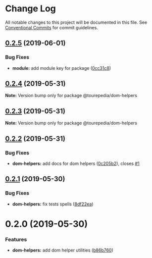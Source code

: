 # Change Log

All notable changes to this project will be documented in this file.
See [Conventional Commits](https://conventionalcommits.org) for commit guidelines.

## [0.2.5](https://github.com/tourepedia/tp-ui/compare/@tourepedia/dom-helpers@0.2.4...@tourepedia/dom-helpers@0.2.5) (2019-06-01)


### Bug Fixes

* **module:** add module key for package ([0cc31c8](https://github.com/tourepedia/tp-ui/commit/0cc31c8))





## [0.2.4](https://github.com/tourepedia/tp-ui/compare/@tourepedia/dom-helpers@0.2.3...@tourepedia/dom-helpers@0.2.4) (2019-05-31)

**Note:** Version bump only for package @tourepedia/dom-helpers





## [0.2.3](https://github.com/tourepedia/tp-ui/compare/@tourepedia/dom-helpers@0.2.2...@tourepedia/dom-helpers@0.2.3) (2019-05-31)

**Note:** Version bump only for package @tourepedia/dom-helpers





## [0.2.2](https://github.com/tourepedia/tp-ui/compare/@tourepedia/dom-helpers@0.2.1...@tourepedia/dom-helpers@0.2.2) (2019-05-31)


### Bug Fixes

* **dom-helpers:** add docs for dom helpers ([0c205b2](https://github.com/tourepedia/tp-ui/commit/0c205b2)), closes [#1](https://github.com/tourepedia/tp-ui/issues/1)





## [0.2.1](https://github.com/tourepedia/tp-ui/compare/@tourepedia/dom-helpers@0.2.0...@tourepedia/dom-helpers@0.2.1) (2019-05-30)


### Bug Fixes

* **dom-helpers:** fix tests spells ([8df22ea](https://github.com/tourepedia/tp-ui/commit/8df22ea))





# 0.2.0 (2019-05-30)


### Features

* **dom-helpers:** add dom helper utilities ([b86b760](https://github.com/tourepedia/tp-ui/commit/b86b760))
